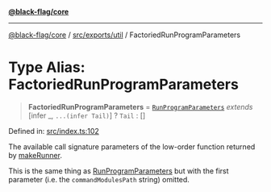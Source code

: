 [**@black-flag/core**](../../../../README.md)

***

[@black-flag/core](../../../../README.md) / [src/exports/util](../README.md) / FactoriedRunProgramParameters

# Type Alias: FactoriedRunProgramParameters

> **FactoriedRunProgramParameters** = [`RunProgramParameters`](../../type-aliases/RunProgramParameters.md) *extends* \[infer \_, `...(infer Tail)`\] ? `Tail` : \[\]

Defined in: [src/index.ts:102](https://github.com/Xunnamius/black-flag/blob/7a70c7e44633bf3b15b0662ce212ece66de038c8/src/index.ts#L102)

The available call signature parameters of the low-order function returned by
[makeRunner](../functions/makeRunner.md).

This is the same thing as [RunProgramParameters](../../type-aliases/RunProgramParameters.md) but with the first
parameter (i.e. the `commandModulesPath` string) omitted.
